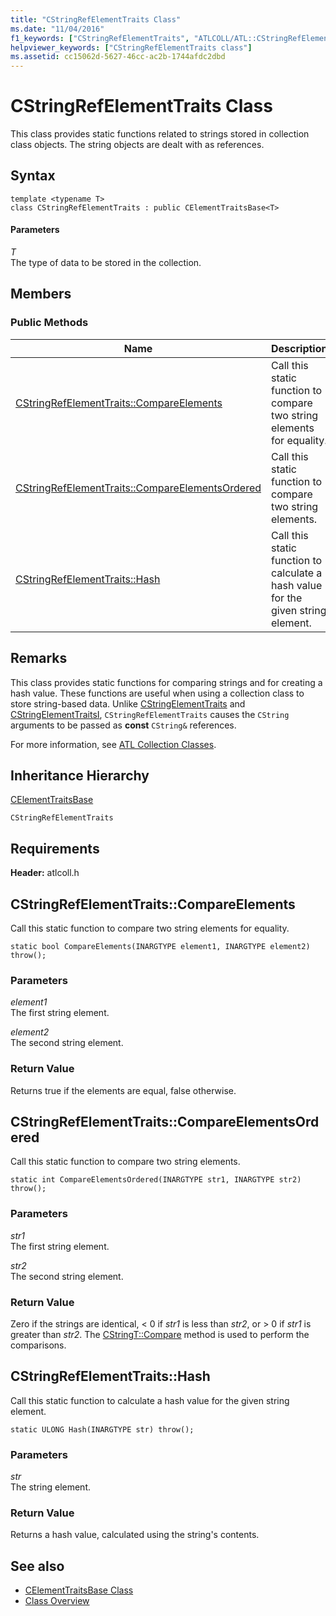 ```yaml
---
title: "CStringRefElementTraits Class"
ms.date: "11/04/2016"
f1_keywords: ["CStringRefElementTraits", "ATLCOLL/ATL::CStringRefElementTraits", "ATLCOLL/ATL::CStringRefElementTraits::CompareElements", "ATLCOLL/ATL::CStringRefElementTraits::CompareElementsOrdered", "ATLCOLL/ATL::CStringRefElementTraits::Hash"]
helpviewer_keywords: ["CStringRefElementTraits class"]
ms.assetid: cc15062d-5627-46cc-ac2b-1744afdc2dbd
---
```

# CStringRefElementTraits Class

This class provides static functions related to strings stored in collection class objects. The string objects are dealt with as references.

## Syntax

```
template <typename T>
class CStringRefElementTraits : public CElementTraitsBase<T>
```

#### Parameters

*T*<br/>
The type of data to be stored in the collection.

## Members

### Public Methods

|Name|Description|
|----------|-----------------|
|[CStringRefElementTraits::CompareElements](#compareelements)|Call this static function to compare two string elements for equality.|
|[CStringRefElementTraits::CompareElementsOrdered](#compareelementsordered)|Call this static function to compare two string elements.|
|[CStringRefElementTraits::Hash](#hash)|Call this static function to calculate a hash value for the given string element.|

## Remarks

This class provides static functions for comparing strings and for creating a hash value. These functions are useful when using a collection class to store string-based data. Unlike [CStringElementTraits](../../atl/reference/cstringelementtraits-class.md) and [CStringElementTraitsI](../../atl/reference/cstringelementtraitsi-class.md), `CStringRefElementTraits` causes the `CString` arguments to be passed as **const** `CString&` references.

For more information, see [ATL Collection Classes](../../atl/atl-collection-classes.md).

## Inheritance Hierarchy

[CElementTraitsBase](../../atl/reference/celementtraitsbase-class.md)

`CStringRefElementTraits`

## Requirements

**Header:** atlcoll.h

##  <a name="compareelements"></a>  CStringRefElementTraits::CompareElements

Call this static function to compare two string elements for equality.

```
static bool CompareElements(INARGTYPE element1, INARGTYPE element2) throw();
```

### Parameters

*element1*<br/>
The first string element.

*element2*<br/>
The second string element.

### Return Value

Returns true if the elements are equal, false otherwise.

##  <a name="compareelementsordered"></a>  CStringRefElementTraits::CompareElementsOrdered

Call this static function to compare two string elements.

```
static int CompareElementsOrdered(INARGTYPE str1, INARGTYPE str2) throw();
```

### Parameters

*str1*<br/>
The first string element.

*str2*<br/>
The second string element.

### Return Value

Zero if the strings are identical, < 0 if *str1* is less than *str2*, or > 0 if *str1* is greater than *str2*. The [CStringT::Compare](../../atl-mfc-shared/reference/cstringt-class.md#compare) method is used to perform the comparisons.

##  <a name="hash"></a>  CStringRefElementTraits::Hash

Call this static function to calculate a hash value for the given string element.

```
static ULONG Hash(INARGTYPE str) throw();
```

### Parameters

*str*<br/>
The string element.

### Return Value

Returns a hash value, calculated using the string's contents.

## See also

- [CElementTraitsBase Class](../../atl/reference/celementtraitsbase-class.md)
- [Class Overview](../../atl/atl-class-overview.md)
